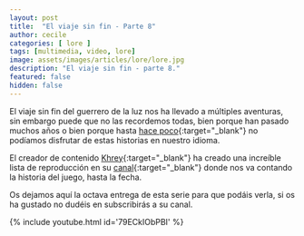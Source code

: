```yaml
---
layout: post
title:  "El viaje sin fin - Parte 8"
author: cecile
categories: [ lore ]
tags: [multimedia, video, lore]
image: assets/images/articles/lore/lore.jpg
description: "El viaje sin fin - parte 8."
featured: false
hidden: false
---
```

El viaje sin fin del guerrero de la luz nos ha llevado a múltiples aventuras, sin embargo puede que no las recordemos todas, bien porque han pasado muchos años o bien porque hasta [hace poco](/traducir){:target="_blank"} no podíamos disfrutar de estas historias en nuestro idioma.

El creador de contenido [Khrey](https://www.youtube.com/c/Khrey_Oficial){:target="_blank"} ha creado una increíble lista de reproducción en su [canal](https://www.youtube.com/c/Khrey_Oficial){:target="_blank"} donde nos va contando la historia del juego, hasta la fecha.

Os dejamos aquí la octava entrega de esta serie para que podáis verla, si os ha gustado no dudéis en subscribirás a su canal.

{% include youtube.html id='79ECkIObPBI' %}
